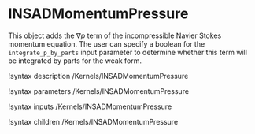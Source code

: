 # INSADMomentumPressure

This object adds the $\nabla p$ term of the
incompressible Navier Stokes momentum equation. The user can specify a boolean
for the `integrate_p_by_parts` input parameter to determine whether this term
will be integrated by parts for the weak form.

!syntax description /Kernels/INSADMomentumPressure

!syntax parameters /Kernels/INSADMomentumPressure

!syntax inputs /Kernels/INSADMomentumPressure

!syntax children /Kernels/INSADMomentumPressure
